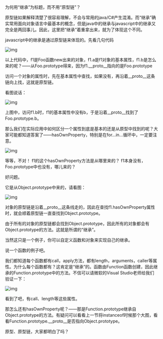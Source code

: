 为何用“继承”为标题，而不用“原型链”？

原型链如果解释清楚了很容易理解，不会与常用的java/C#产生混淆。而“继承”确实常用面向对象语言中最基本的概念，但是java中的继承与javascript中的继承又完全是两回事儿。因此，这里把“继承”着重拿出来，就为了体现这个不同。

 

javascript中的继承是通过原型链来体现的。先看几句代码

![img](https://images0.cnblogs.com/blog/138012/201409/182012548152475.png)

以上代码中，f1是Foo函数new出来的对象，f1.a是f1对象的基本属性，f1.b是怎么来的呢？——从Foo.prototype得来，因为f1.__proto__指向的是Foo.prototype

访问一个对象的属性时，先在基本属性中查找，如果没有，再沿着__proto__这条链向上找，这就是原型链。

看图说话：

![img](https://images0.cnblogs.com/blog/138012/201409/182013450814552.png)

上图中，访问f1.b时，f1的基本属性中没有b，于是沿着__proto__找到了Foo.prototype.b。

 

那么我们在实际应用中如何区分一个属性到底是基本的还是从原型中找到的呢？大家可能都知道答案了——hasOwnProperty，特别是在for…in…循环中，一定要注意。

![img](https://images0.cnblogs.com/blog/138012/201409/182014022217881.png)

 

等等，不对！ f1的这个hasOwnProperty方法是从哪里来的？ f1本身没有，Foo.prototype中也没有，哪儿来的？

好问题。

它是从Object.prototype中来的，请看图：

![img](https://images0.cnblogs.com/blog/138012/201409/182014277067963.png)

对象的原型链是沿着__proto__这条线走的，因此在查找f1.hasOwnProperty属性时，就会顺着原型链一直查找到Object.prototype。

 

由于所有的对象的原型链都会找到Object.prototype，因此所有的对象都会有Object.prototype的方法。这就是所谓的“继承”。

当然这只是一个例子，你可以自定义函数和对象来实现自己的继承。

 

说一个函数的例子吧。

我们都知道每个函数都有call，apply方法，都有length，arguments，caller等属性。为什么每个函数都有？这肯定是“继承”的。函数由Function函数创建，因此继承的Function.prototype中的方法。不信可以请微软的Visual Studio老师给我们验证一下：

![img](https://images0.cnblogs.com/blog/138012/201409/182015334711671.png)

看到了吧，有call、length等这些属性。

那怎么还有hasOwnProperty呢？——那是Function.prototype继承自Object.prototype的方法。有疑问可以看看上一节将instanceof时候那个大图，看看Function.prototype.__proto__是否指向Object.prototype。

 

原型、原型链，大家都明白了吗？